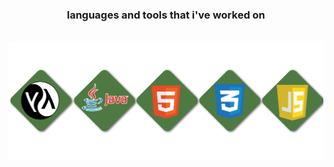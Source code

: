 <!-- tools/languages -->

<h3 align="center">languages and tools that i've worked on</h3>
<br>
<div align="center">
    <img src="resources/first-row.png">
</div>